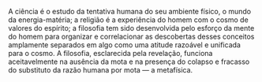 ﻿A ciência é o estudo da tentativa humana do seu ambiente físico, o mundo da energia-matéria; a religião é a experiência do homem com o cosmo de valores do espírito; a filosofia tem sido desenvolvida pelo esforço da mente do homem para organizar e correlacionar as descobertas desses conceitos amplamente separados em algo como uma atitude razoável e unificada para o cosmo. A filosofia, esclarecida pela revelação, funciona aceitavelmente na ausência da mota e na presença do colapso e fracasso do substituto da razão humana por mota — a metafísica.